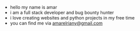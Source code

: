 - hello my name is amar
- i am a full stack developer and bug bounty hunter
- i love creating websites and python projects in my free time
- you can find me via amarelriany@gmail.com
